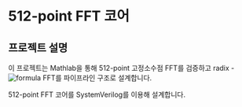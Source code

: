 # 512-point FFT 코어

## 프로젝트 설명
이 프로젝트는 Mathlab을 통해 512-point 고정소수점 FFT를 검증하고 radix - ![formula](https://latex.codecogs.com/svg.image?2^2) FFT를 파이프라인 구조로 설계합니다. 



512-point FFT 코어를 SystemVerilog를 이용해 설계합니다.